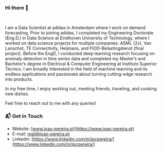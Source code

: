 ### Hi there 👋

<br/>

I am a Data Scientist at adidas in Amsterdam where I work on demand forecasting. Prior to joining adidas, I completed my Engineering Doctorate (Eng.D.) in Data Science at Eindhoven University of Technology, where I worked on data science projects for multiple companies: ASML (2x), Van Lanschot, TE Connectivity, Heijmans, and FIOD-Belastingdienst (final project). Before the EngD, I conducted deep learning research focusing on anomaly detection in time series data and completed my Master’s and Bachelor’s degree in Electrical & Computer Engineering at Instituto Superior Técnico. I am broadly interested in the field of machine learning and its endless applications and passionate about turning cutting-edge research into products.

In my free time, I enjoy working out, meeting friends, traveling, and cooking new dishes.

Feel free to reach out to me with any queries!

### 📬 Get in Touch

- Website: [www.joao-pereira.pt](https://www.joao-pereira.pt)
- E-mail: [mail@joao-pereira.pt](mail@joao-pereira.pt)
- Linkedin: [https://www.linkedin.com/in/jpcpereira/](https://www.linkedin.com/in/jpcpereira/)
